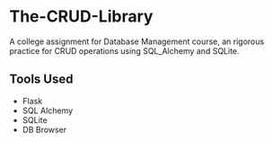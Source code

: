 # The-CRUD-Library
A college assignment for Database Management course, an rigorous practice for CRUD operations using SQL_Alchemy and SQLite.

## Tools Used
<ul>
  <li>Flask</li>
  <li>SQL Alchemy</li>
  <li>SQLite</li>
  <li>DB Browser</li>
</ul>

